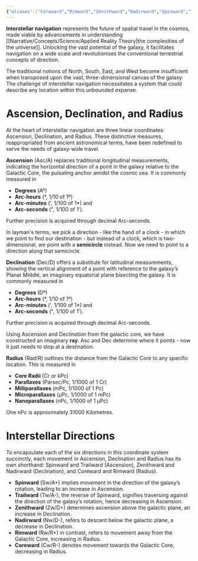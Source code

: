 ```yaml
---
{"aliases":["Coreward","Rimward","Zenithward","Nadirward","Spinward","Trailward"],"tags":null,"dg-publish":true,"permalink":"/narrative/locations/basics-of-interstellar-navigation/","dgPassFrontmatter":true}
---
```


**Interstellar navigation** represents the future of spatial travel in the cosmos, made viable by advancements in understanding [[Narrative/Concepts/Science/Applied Reality Theory\|the complexities of the universe]]. Unlocking the vast potential of the galaxy, it facilitates navigation on a wide scale and revolutionises the conventional terrestrial concepts of direction.

The traditional notions of North, South, East, and West become insufficient when transposed upon the vast, three-dimensional canvas of the galaxy. The challenge of interstellar navigation necessitates a system that could describe any location within this unbounded expanse.

# Ascension, Declination, and Radius

At the heart of interstellar navigation are three linear coordinates: Ascension, Declination, and Radius. These distinctive measures, reappropriated from ancient astronomical terms, have been redefined to serve the needs of galaxy-wide travel.

**Ascension** (Asc/A) replaces traditional longitudinal measurements, indicating the horizontal direction of a point in the galaxy relative to the Galactic Core, the pulsating anchor amidst the cosmic sea. It is commonly measured in 

- **Degrees** (Aº)
- **Arc-hours** (\*, 1/10 of 1º) 
- **Arc-minutes** (', 1/100 of 1*) and 
- **Arc-seconds** (", 1/100 of 1'). 

Further precision is acquired through decimal Arc-seconds. 

In layman's terms, we pick a direction - like the hand of a clock - in which we point to find our destination - but instead of a clock, which is two-dimensional, we point with a **semicircle** instead. Now we need to point to a direction along that semicircle.

**Declination** (Dec/D) offers a substitute for latitudinal measurements, showing the vertical alignment of a point with reference to the galaxy’s Planar Middle, an imaginary equatorial plane bisecting the galaxy. It is commonly measured in

- **Degrees** (Dº)
- **Arc-hours** (\*, 1/10 of 1º) 
- **Arc-minutes** (', 1/100 of 1*) and 
- **Arc-seconds** (", 1/100 of 1'). 

Further precision is acquired through decimal Arc-seconds. 

Using Ascension and Declination from the galactic core, we have constructed an imaginary **ray**. Asc and Dec determine where it points - now it just needs to stop at a destination.

**Radius** (Rad/R) outlines the distance from the Galactic Core to any specific location. This is measured in

- **Core Radii** (Cr or kPc)
- **Parallaxes** (Parsec/Pc, 1/1000 of 1 Cr)
- **Milliparallaxes** (mPc, 1/1000 of 1 Pc)
- **Microparallaxes** (µPc, 1/1000 of 1 mPc)
- **Nanoparallaxes** (nPc, 1/1000 of 1 µPc)

One nPc is approximately 31000 Kilometres.
# Interstellar Directions

To encapsulate each of the six directions in this coordinate system succinctly, each movement in Ascension, Declination and Radius has its own shorthand: Spinward and Trailward (Ascension), Zenithward and Nadirward (Declination), and Coreward and Rimward (Radius).

- **Spinward** (Sw/A+) implies movement in the direction of the galaxy’s rotation, leading to an increase in Ascension.
- **Trailward** (Tw/A-), the reverse of Spinward, signifies traversing against the direction of the galaxy’s rotation, hence decreasing in Ascension.
- **Zenithward** (Zw/D+) determines ascension above the galactic plane, an increase in Declination.
- **Nadirward** (Nw/D-), refers to descent below the galactic plane, a decrease in Declination.
- **Rimward** (Rw/R+) in contrast, refers to movement away from the Galactic Core, increasing in Radius.
- **Coreward** (Cw/R-) denotes movement towards the Galactic Core, decreasing in Radius.
